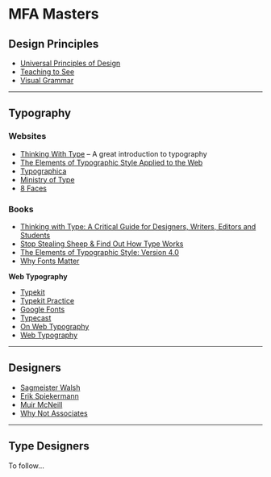 MFA Masters
===========

Design Principles
-----------------
- [Universal Principles of Design](https://amzn.to/2RhEC9r)
- [Teaching to See](http://teachingtosee.org/film/TeachingToSee.html)
- [Visual Grammar](http://amzn.to/2EIUKxm)

---

Typography
----------
### Websites
- [Thinking With Type](http://www.thinkingwithtype.com) – A great introduction to typography
- [The Elements of Typographic Style Applied to the Web](http://webtypography.net)
- [Typographica](http://typographica.org)
- [Ministry of Type](http://ministryoftype.co.uk)
- [8 Faces](http://8faces.com)

### Books
- [Thinking with Type: A Critical Guide for Designers, Writers, Editors and Students](https://amzn.to/2RmHm5p) 
- [Stop Stealing Sheep & Find Out How Type Works](https://amzn.to/2RmQiaM) 
- [The Elements of Typographic Style: Version 4.0](https://amzn.to/2QqcTSq)
- [Why Fonts Matter](https://amzn.to/2QrWkFN)


**Web Typography**
- [Typekit](https://typekit.com/)
- [Typekit Practice](http://practice.typekit.com)
- [Google Fonts](https://fonts.google.com/)
- [Typecast](http://typecast.com)
- [On Web Typography](https://abookapart.com/products/on-web-typography)
- [Web Typography](http://book.webtypography.net/)

---

Designers
---------

- [Sagmeister Walsh](https://sagmeisterwalsh.com/)
- [Erik Spiekermann](https://spiekermann.com/en/)
- [Muir McNeill](http://www.muirmcneil.com/)
- [Why Not Associates](http://whynotassociates.com/)

---

Type Designers
---------------

To follow…